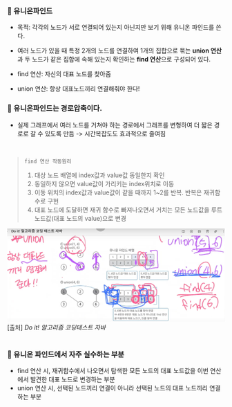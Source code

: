 ### 📌 유니온파인드

- 목적: 각각의 노드가 서로 연결되어 있는지 아닌지만 보기 위해 유니온 파인드를 쓴다.

- 여러 노드가 있을 때 특정 2개의 노드를 연결하여 1개의 집합으로 묶는 **union 연산**과 두 노드가 같은 집합에 속해 있는지 확인하는 **find 연산**으로 구성되어 있다. 

- find 연산: 자신의 대표 노드를 찾아줌
- union 연산: 항상 대표노드끼리 연결해줘야 한다!

### 📌 유니온파인드는 경로압축이다.

- 실제 그래프에서 여러 노드를 거쳐야 하는 경로에서 그래프를 변형하여 더 짧은 경로로 갈 수 있도록 만듬 -> 시간복잡도도 효과적으로 줄여짐

<br>

> `find 연산 작동원리`
> 1) 대상 노드 배열에 index값과 value값 동일한지 확인
> 2) 동일하지 않으면 value값이 가리키는 index위치로 이동
> 3) 이동 위치의 index값과 value값이 같을 때까지 1~2를 반복. 반복은 재귀함수로 구현
> 4) 대표 노드에 도달하면 재귀 함수로 빠져나오면서 거치는 모든 노드값을 루트 노드값(대표 노드의 value)으로 변경


<img src="unionFind.png" width="800">
<br>
[출처] <cite>Do it! 알고리즘 코딩테스트 자바 </cite>

<br>
<br>

### 📌 유니온 파인드에서 자주 실수하는 부분

- find 연산 시, 재귀함수에서 나오면서 탐색한 모든 노드의 대표 노드값을 이번 연산에서 발견한 대표 노드로 변경하는 부분
- union 연산 시, 선택된 노드끼리 연결이 아니라 선택된 노드의 대표 노드끼리 연결하는 부분

<br>
<br>










